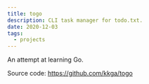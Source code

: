```yaml
---
title: togo
description: CLI task manager for todo.txt.
date: 2020-12-03
tags:
  - projects
---
```


An attempt at learning Go.

Source code: https://github.com/kkga/togo
